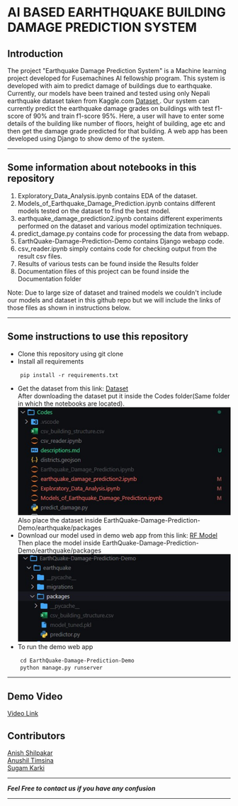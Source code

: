 # AI BASED EARHTHQUAKE BUILDING DAMAGE PREDICTION SYSTEM
## Introduction
The project "Earthquake Damage Prediction System" is a Machine learning project developed for Fusemachines AI fellowship program. This system is developed with aim to predict damage of buildings due to earthquake. Currently, our models have been trained and tested using only Nepali earthquake dataset taken from Kaggle.com <a href="https://www.kaggle.com/code/ar89dsl/predicting-building-damage-from-earthquakes/data?select=csv_building_structure.csv"> Dataset </a>. Our system can currently predict the earthquake damage grades on buildings with test f1-score of 90% and train f1-score 95%. Here, a user will have to enter some details of the building like number of floors, height of building, age etc and then get the damage grade predicted for that building. A web app has been developed using Django to show demo of the system. 

*****

## Some information about notebooks in this repository
1. Exploratory_Data_Analysis.ipynb contains EDA of the dataset.
2. Models_of_Earthquake_Damage_Prediction.ipynb contains different models tested on the dataset to find the best model.
3. earthquake_damage_prediction2.ipynb contains different experiments performed on the dataset and various model optimization techniques.
4. predict_damage.py contains code for processing the data from webapp.
5. EarthQuake-Damage-Prediction-Demo contains Django webapp code.
6. csv_reader.ipynb simply contains code for checking output from the result csv files.
7. Results of various tests can be found inside the Results folder
8. Documentation files of this project can be found inside the Documentation folder

Note: Due to large size of dataset and trained models we couldn't include our models and dataset in this github repo but we will include the links of those files as shown in instructions below.

*****

## Some instructions to use this repository
- Clone this repository using git clone
- Install all requirements
```
    pip install -r requirements.txt
```
- Get the dataset from this link: [Dataset](https://www.kaggle.com/code/ar89dsl/predicting-building-damage-from-earthquakes/data?select=csv_building_structure.csv)  
 After downloading the dataset put it inside the Codes folder(Same folder in which the notebooks are located).  
 ![Folder Structure](arch1.jpg)  
 Also place the dataset inside EarthQuake-Damage-Prediction-Demo/earthquake/packages
- Download our model used in demo web app from this link: [RF Model](https://drive.google.com/file/d/1aWRfPs5901mgWIhz_ETmwSYFuWXJkvdW/view?usp=sharing) 
 Then place the model inside EarthQuake-Damage-Prediction-Demo/earthquake/packages
  ![Folder Structure](arch2.jpg)  
- To run the demo web app
```
    cd EarthQuake-Damage-Prediction-Demo
    python manage.py runserver
```
*****
## Demo Video
[Video Link](https://drive.google.com/file/d/1yyLWt5lkUqCut7_Fzmh3cIMME8sHmW__/view?usp=sharing)


## Contributors
[Anish Shilpakar](https://github.com/JuJu2181)  
[Anushil Timsina](https://github.com/Anushil007)  
[Sugam Karki](https://github.com/Magus4450)

******
***Feel Free to contact us if you have any confusion***
*****